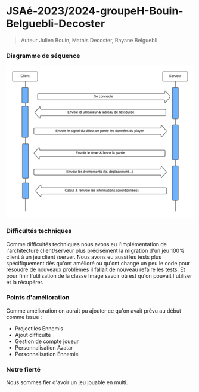 # JSAé-2023/2024-groupeH-Bouin-Belguebli-Decoster

> Auteur Julien Bouin, Mathis Decoster, Rayane Belguebli

### Diagramme de séquence 

![Diagramme de séquence](client/public/images/ReadMe/Diagramme.png)

### Difficultés techniques

Comme difficultés techniques nous avons eu l'implémentation de l'architecture client/serveur plus précisément la migration d'un jeu 100% client à un jeu client /server. Nous avons eu aussi les tests plus spécifiquement dès qu'ont amélioré ou qu'ont changé un peu le code pour résoudre de nouveaux problèmes il fallait de nouveau refaire les tests. Et pour finir l'utilisation de la classe Image savoir où est qu'on pouvait l'utiliser et la récupérer.

### Points d'amélioration

Comme amélioration on aurait pu ajouter ce qu'on avait prévu au début comme issue : 
- Projectiles Ennemis
- Ajout difficulté
- Gestion de compte joueur
- Personnalisation Avatar
- Personnalisation Ennemie

### Notre fierté

Nous sommes fier d'avoir un jeu jouable en multi.